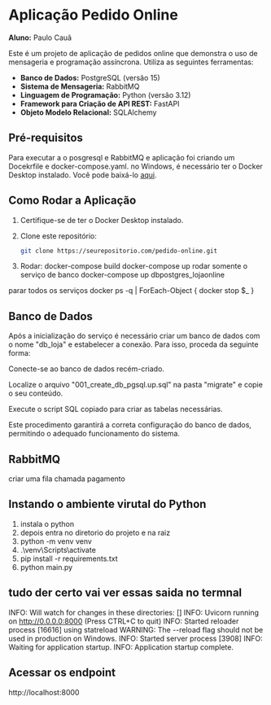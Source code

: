 
# Aplicação Pedido Online

**Aluno:** Paulo Cauã

Este é um projeto de aplicação de pedidos online que demonstra o uso de mensageria e programação assíncrona. Utiliza as seguintes ferramentas:

- **Banco de Dados:** PostgreSQL (versão 15)
- **Sistema de Mensageria:** RabbitMQ
- **Linguagem de Programação:** Python (versão 3.12)
- **Framework para Criação de API REST:** FastAPI
- **Objeto Modelo Relacional:** SQLAlchemy

## Pré-requisitos

Para executar a o posgresql e RabbitMQ e aplicação foi criando um Docekrfile e docker-compose.yaml. no Windows, é necessário ter o Docker Desktop instalado. Você pode baixá-lo [aqui](https://www.docker.com/products/docker-desktop/).

## Como Rodar a Aplicação

1. Certifique-se de ter o Docker Desktop instalado.

2. Clone este repositório:

   ```bash
   git clone https://seurepositorio.com/pedido-online.git
   

3. Rodar:
   docker-compose build
   docker-compose up 
   rodar somente o serviço de banco
    docker-compose up dbpostgres_lojaonline

parar todos os serviços
   docker ps -q | ForEach-Object { docker stop $_ }  


## Banco de Dados
   Após a inicialização do serviço é necessário criar um banco     de   dados com o nome "db_loja" e estabelecer a conexão. Para isso, proceda da seguinte forma:

Conecte-se ao banco de dados recém-criado.

Localize o arquivo "001_create_db_pgsql.up.sql" na pasta "migrate" e copie o seu conteúdo.

Execute o script SQL copiado para criar as tabelas necessárias.

Este procedimento garantirá a correta configuração do banco de dados, permitindo o adequado funcionamento do sistema. 

## RabbitMQ 
  criar uma fila chamada pagamento

## Instando o ambiente virutal do Python
   1) instala o python 
   2) depois entra no diretorio do projeto e na raiz
   3) python -m venv venv
   4) .\venv\Scripts\activate
   5) pip install -r requirements.txt 
   6) python main.py
   
   ## tudo der certo vai ver essas saida no termnal
   INFO:     Will watch for changes in these directories: []
   INFO:     Uvicorn running on http://0.0.0.0:8000 (Press CTRL+C to quit)
   INFO:     Started reloader process [16616] using statreload
   WARNING:  The --reload flag should not be used in production on Windows.
   INFO:     Started server process [3908]
   INFO:     Waiting for application startup.
   INFO:     Application startup complete.
  

 
## Acessar os endpoint 
   http://localhost:8000



   